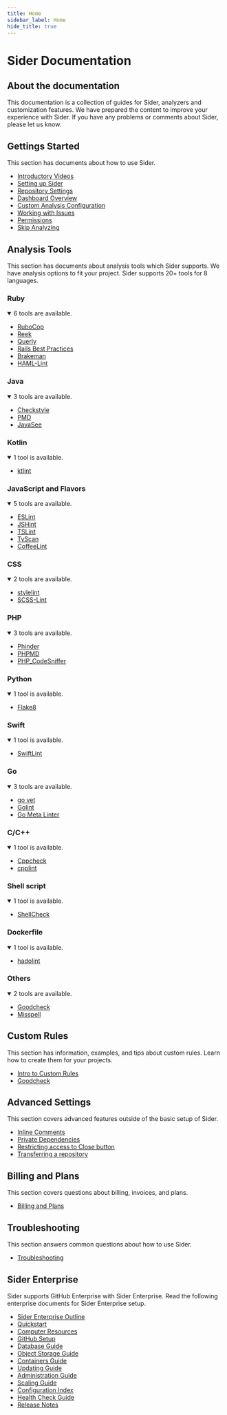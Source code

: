 ```yaml
---
title: Home
sidebar_label: Home
hide_title: true
---
```


# Sider Documentation

## About the documentation

This documentation is a collection of guides for Sider, analyzers and customization features.
We have prepared the content to improve your experience with Sider. If you have any problems or comments about Sider, please let us know.

## Gettings Started

This section has documents about how to use Sider.

- [Introductory Videos](./getting-started/intro-videos.md)
- [Setting up Sider](./getting-started/setup.md)
- [Repository Settings](./getting-started/repository-settings.md)
- [Dashboard Overview](./getting-started/dashboard.md)
- [Custom Analysis Configuration](./getting-started/custom-configuration.md)
- [Working with Issues](./getting-started/working-with-issues.md)
- [Permissions](./getting-started/permissions.md)
- [Skip Analyzing](./getting-started/skip-analyzing.md)

## Analysis Tools

This section has documents about analysis tools which Sider supports. We have analysis options to fit your project. Sider supports 20+ tools for 8 languages.

### Ruby

<details open>
  <summary>6 tools are available.</summary>

- [RuboCop](./tools/ruby/rubocop.md)
- [Reek](./tools/ruby/reek.md)
- [Querly](./tools/ruby/querly.md)
- [Rails Best Practices](./tools/ruby/rails-bestpractices.md)
- [Brakeman](./tools/ruby/brakeman.md)
- [HAML-Lint](./tools/ruby/haml-lint.md)

</details>

### Java

<details open>
  <summary>3 tools are available.</summary>

- [Checkstyle](./tools/java/checkstyle.md)
- [PMD](./tools/java/pmd.md)
- [JavaSee](./tools/java/javasee.md)
  </details>

### Kotlin

<details open>
  <summary>1 tool is available.</summary>

- [ktlint](./tools/kotlin/ktlint.md)
  </details>

### JavaScript and Flavors

<details open>
  <summary>5 tools are available.</summary>

- [ESLint](./tools/javascript/eslint.md)
- [JSHint](./tools/javascript/jshint.md)
- [TSLint](./tools/javascript/tslint.md)
- [TyScan](./tools/javascript/tyscan.md)
- [CoffeeLint](./tools/javascript/coffeelint.md)

</details>

### CSS

<details open>
  <summary>2 tools are available.</summary>

- [stylelint](./tools/css/stylelint.md)
- [SCSS-Lint](./tools/css/scss-lint.md)

</details>

### PHP

<details open>
  <summary>3 tools are available.</summary>

- [Phinder](./tools/php/phinder.md)
- [PHPMD](./tools/php/phpmd.md)
- [PHP_CodeSniffer](./tools/php/codesniffer.md)

</details>

### Python

<details open>
  <summary>1 tool is available.</summary>

- [Flake8](./tools/python/flake8.md)

</details>

### Swift

<details open>
  <summary>1 tool is available.</summary>

- [SwiftLint](./tools/swift/swiftlint.md)

</details>

### Go

<details open>
  <summary>3 tools are available.</summary>

- [go vet](./tools/go/govet.md)
- [Golint](./tools/go/golint.md)
- [Go Meta Linter](./tools/go/gometalinter.md)

</details>

### C/C++

<details open>
  <summary>1 tool is available.</summary>

- [Cppcheck](./tools/cplusplus/cppcheck.md)
- [cpplint](./tools/cplusplus/cpplint.md)

</details>

### Shell script

<details open>
  <summary>1 tool is available.</summary>

- [ShellCheck](./tools/shellscript/shellcheck.md)

</details>

### Dockerfile

<details open>
  <summary>1 tool is available.</summary>

- [hadolint](./tools/dockerfile/hadolint.md)

</details>

### Others

<details open>
  <summary>2 tools are available.</summary>

- [Goodcheck](./tools/others/goodcheck.md)
- [Misspell](./tools/others/misspell.md)

</details>

## Custom Rules

This section has information, examples, and tips about custom rules. Learn how to create them for your projects.

- [Intro to Custom Rules](./custom-rules/introduction-to-custom-rules.md)
- [Goodcheck](./custom-rules/goodcheck.md)

## Advanced Settings

This section covers advanced features outside of the basic setup of Sider.

- [Inline Comments](./advanced-settings/inline-comments.md)
- [Private Dependencies](./advanced-settings/private-dependencies.md)
- [Restricting access to Close button](./advanced-settings/restricting-access-to-close-button.md)
- [Transferring a repository](./advanced-settings/transferring-a-repository.md)

## Billing and Plans

This section covers questions about billing, invoices, and plans.

- [Billing and Plans](./billing-and-plans.md)

## Troubleshooting

This section answers common questions about how to use Sider.

- [Troubleshooting](./troubleshooting.md)

## Sider Enterprise

Sider supports GitHub Enterprise with Sider Enterprise.
Read the following enterprise documents for Sider Enterprise setup.

- [Sider Enterprise Outline](./enterprise/outline.md)
- [Quickstart](./enterprise/quickstart.md)
- [Computer Resources](./enterprise/resources.md)
- [GitHub Setup](./enterprise/github.md)
- [Database Guide](./enterprise/database.md)
- [Object Storage Guide](./enterprise/storage.md)
- [Containers Guide](./enterprise/containers.md)
- [Updating Guide](./enterprise/updating.md)
- [Administration Guide](./enterprise/administration.md)
- [Scaling Guide](./enterprise/scaling.md)
- [Configuration Index](./enterprise/config.md)
- [Health Check Guide](./enterprise/healthcheck.md)
- [Release Notes](./enterprise/releases/index.md)
